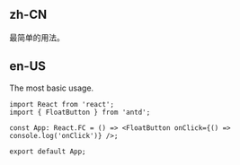 ## zh-CN

最简单的用法。

## en-US

The most basic usage.
```tsx
import React from 'react';
import { FloatButton } from 'antd';

const App: React.FC = () => <FloatButton onClick={() => console.log('onClick')} />;

export default App;
```
